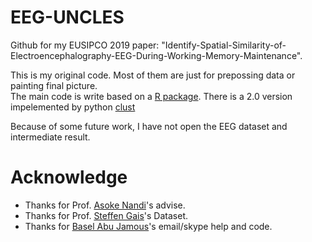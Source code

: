 # EEG-UNCLES
Github for my EUSIPCO 2019 paper: "Identify-Spatial-Similarity-of-Electroencephalography-EEG-During-Working-Memory-Maintenance".

This is my original code. Most of them are just for prepossing data or painting final picture.  
The main code is write based on a [R package](https://cran.r-project.org/web/packages/UNCLES/index.html). There is a 2.0 version impelemented by python [clust](https://github.com/BaselAbujamous/clust)

Because of some future work, I have not open the EEG dataset and intermediate result.

# Acknowledge

* Thanks for Prof. [Asoke Nandi](http://www.brunel.ac.uk/people/asoke-k-nandi)'s advise.
* Thanks for Prof. [Steffen Gais](https://www.medizin.uni-tuebingen.de/en/Patients/Institutes/Medical+Psychology/Staff/Prof_+Dr_+Steffen+Gais-EGOTEC-j13isv71e4kjmbeob16hs1tts535nn3t-port-10011-p-93170.html)'s Dataset.
* Thanks for [Basel Abu Jamous](https://baselabujamous.com/)'s email/skype help and code.
